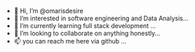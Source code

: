 - 👋 Hi, I’m @omarisdesire
- 👀 I’m interested in software engineering and Data Analysis...
- 🌱 I’m currently learning full stack development ...
- 💞️ I’m looking to collaborate on anything honestly...
- 📫 you can reach me here via github ...

<!---

--->
